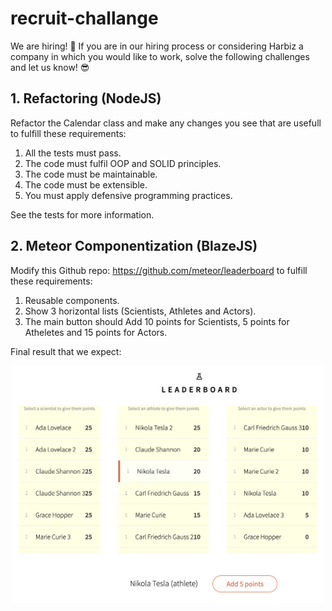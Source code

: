 # recruit-challange
We are hiring! 🚀 If you are in our hiring process or considering Harbiz a company in which you would like to work, solve the following challenges and let us know! 😎


## 1. Refactoring (NodeJS)
Refactor the Calendar class and make any changes you see that are usefull to fulfill these requirements:

1. All the tests must pass.
2. The code must fulfil OOP and SOLID principles.
3. The code must be maintainable.
4. The code must be extensible.
5. You must apply defensive programming practices.

See the tests for more information.



## 2. Meteor Componentization (BlazeJS)
Modify this Github repo: https://github.com/meteor/leaderboard to fulfill these requirements:

1. Reusable components.
2. Show 3 horizontal lists (Scientists, Athletes and Actors).
3. The main button should Add 10 points for Scientists, 5 points for Atheletes and 15 points for Actors.

Final result that we expect:
<p align="center">
  <img src="./leaderboard.png" width="500">
</p>
